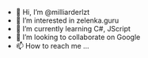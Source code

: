 - 👋 Hi, I’m @milliarderlzt
- 👀 I’m interested in zelenka.guru
- 🌱 I’m currently learning C#, JScript
- 💞️ I’m looking to collaborate on Google
- 📫 How to reach me ...

<!---
milliarderlzt/milliarderlzt is a ✨ special ✨ repository because its `README.md` (this file) appears on your GitHub profile.
You can click the Preview link to take a look at your changes.
--->
